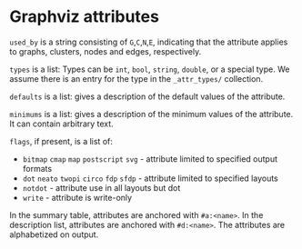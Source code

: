 # Graphviz attributes

`used_by` is a string consisting of `G`,`C`,`N`,`E`, indicating that the attribute
  applies to graphs, clusters, nodes and edges, respectively.

`types` is a list: Types can be `int`, `bool`, `string`, `double`, or a
special type. We assume there is an entry for the type in the `_attr_types/`
collection.

`defaults` is a list: gives a description of the default values of the
attribute.

`minimums` is a list: gives a description of the minimum values of the
attribute. It can contain arbitrary text.

`flags`, if present, is a list of:
  
- `bitmap` `cmap` `map` `postscript` `svg` - attribute limited to specified output formats
- `dot` `neato` `twopi` `circo` `fdp` `sfdp` - attribute limited to specified layouts
- `notdot` - attribute use in all layouts but dot
- `write` - attribute is write-only

In the summary table, attributes are anchored with `#a:<name>`.
In the description list, attributes are anchored with `#d:<name>`.
The attributes are alphabetized on output.
